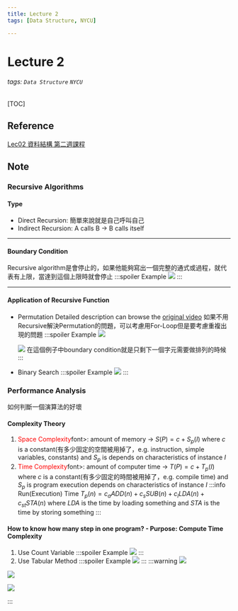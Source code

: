 ```yaml
---
title: Lecture 2
tags: [Data Structure, NYCU]

---
```


# Lecture 2
###### tags: `Data Structure` `NYCU`
[TOC]

## Reference
[Lec02 資料結構 第二週課程](https://youtu.be/0J2eLvkuF8k)
## Note
### Recursive Algorithms
#### Type
* Direct Recursion: 簡單來說就是自己呼叫自己
* Indirect Recursion: A calls B $\to$ B calls itself

---
#### Boundary Condition
Recursive algorithm是會停止的，如果他能夠寫出一個完整的通式或過程，就代表有上限，當達到這個上限時就會停止
:::spoiler Example
![](https://i.imgur.com/5fDAGfc.png)
:::

---
#### Application of Recursive Function
* Permutation
    Detailed description can browse the [original video](https://youtu.be/0J2eLvkuF8k)
    如果不用Recursive解決Permutation的問題，可以考慮用For-Loop但是要考慮重複出現的問題
    :::spoiler Example
    ![](https://i.imgur.com/hGNBo0t.png)
    
    ![](https://i.imgur.com/oU1sF0H.png)
    在這個例子中boundary condition就是只剩下一個字元需要做排列的時候 
    :::
* Binary Search
    :::spoiler Example
    ![](https://i.imgur.com/vtd69dw.png)
    :::
### Performance Analysis
如何判斷一個演算法的好壞

#### Complexity Theory
1. <font color="FF0000">Space Complexity</font>font>: amount of memory $\to$ $S(P)=c+S_p(I)$ where $c$ is a constant(有多少固定的空間被用掉了，e.g. instruction, simple variables, constants) and $S_p$ is depends on characteristics of instance $I$
2. <font color="FF0000">Time Complexity</font>font>: amount of computer time $\to$ $T(P)=c+T_p(I)$ where $c$ is a constant(有多少固定的時間被用掉了，e.g. compile time) and $S_p$ is program execution depends on characteristics of instance $I$
    :::info
    Run(Execution) Time $T_p(n)=c_aADD(n)+c_sSUB(n)+c_lLDA(n)+c_{st}STA(n)$ where $LDA$ is the time by loading  something and $STA$ is the time by storing something
    :::
    
#### How to know how many step in one program? - Purpose: Compute Time Complexity
1. Use Count Variable
    :::spoiler Example
    ![](https://i.imgur.com/XZJxX4E.png)
    :::
2. Use Tabular Method
    :::spoiler Example
    ![](https://i.imgur.com/CTnZCeI.png)
    :::
:::warning
![](https://i.imgur.com/1aDQmYq.png)

![](https://i.imgur.com/hfugetm.png)

![](https://i.imgur.com/BsBQPtj.png)

:::